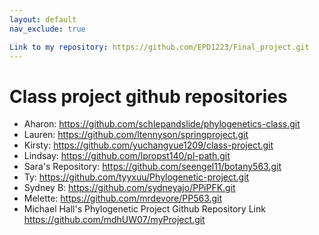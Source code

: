 ```yaml
---
layout: default
nav_exclude: true

Link to my repository: https://github.com/EPD1223/Final_project.git
---
```


# Class project github repositories

- Aharon: https://github.com/schlepandslide/phylogenetics-class.git
- Lauren: https://github.com/ltennyson/springproject.git
- Kirsty: https://github.com/yuchangyue1209/class-project.git
- Lindsay: https://github.com/lpropst140/pl-path.git
- Sara's Repository: https://github.com/seengel11/botany563.git
- Ty: https://github.com/tyyxuu/Phylogenetic-project.git
- Sydney B: https://github.com/sydneyajo/PPiPFK.git
- Melette: https://github.com/mrdevore/PP563.git
- Michael Hall's Phylogenetic Project Github Repository Link https://github.com/mdhUW07/myProject.git



